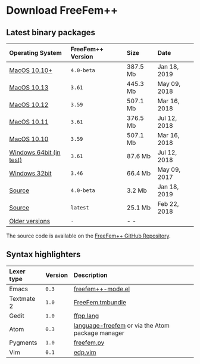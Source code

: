 # Download FreeFem++

## Latest binary packages

Operating System | FreeFem++ Version | Size | Date
:--------------- |:----------------- |:---- |:----
[MacOS 10.10+](http://www3.freefem.org/ff++/ftp/FreeFem++-4.0-MacOS_10.11.pkg) | `4.0-beta` | 387.5 Mb | Jan 18, 2019
[MacOS 10.13](https://github.com/FreeFem/FreeFem-sources/releases/download/3.61/FreeFem++-3.61-1-MacOS_10.13.pkg) | `3.61` | 445.3 Mb | May 09, 2018
[MacOS 10.12](http://www3.freefem.org/ff++/ftp/FreeFem++-3.59-MacOS_10.12.pkg) | `3.59` | 507.1 Mb | Mar 16, 2018
[MacOS 10.11](https://github.com/FreeFem/FreeFem-sources/releases/download/3.61/FreeFem++-3.61-1-MacOS_10.11.pkg) | `3.61` | 376.5 Mb | Jul 12, 2018
[MacOS 10.10](http://www3.freefem.org/ff++/ftp/FreeFem++-3.59-MacOS_10.10.pkg) | `3.59` | 507.1 Mb | Mar 16, 2018
[Windows 64bit (in test)](https://github.com/FreeFem/FreeFem-sources/releases/download/3.61/FreeFem++-3.61-1-win64.exe) | `3.61` | 87.6 Mb | Jul 12, 2018
[Windows 32bit](http://www3.freefem.org/ff++/ftp/FreeFem++-3.46-win32.exe) | `3.46` | 66.4 Mb | May 09, 2017
[Source](http://www3.freefem.org/ff++/ftp/freefem++-4.0-beta.tar.gz) | `4.0-beta` | 3.2 Mb | Jan 18, 2019
[Source](https://github.com/FreeFem/FreeFem-sources/releases/latest) | `latest` | 25.1 Mb | Feb 22, 2018
[Older versions](http://www3.freefem.org/ff++/ftp/) | `-` | - -

The source code is available on the [FreeFem++ GitHub Repository](https://github.com/FreeFem/FreeFem-sources).

## Syntax highlighters

Lexer type | Version| Description
:--------- | :---- | :------
Emacs | `0.3` | [freefem++-mode.el](https://github.com/FreeFem/freefem-parser-emacs)
Textmate 2 | `1.0` | [FreeFem.tmbundle](https://github.com/FreeFem/FreeFem-parser-textmate)
Gedit | `1.0` | [ffpp.lang](https://github.com/FreeFem/Freefem-parser-gedit)
Atom | `0.3` | [language-freefem](https://github.com/FreeFem/FreeFem-parser-atom) or via the Atom package manager
Pygments | `1.0` | [freefem.py](https://github.com/FreeFem/FreeFem-parser-pygments)
Vim | `0.1` | [edp.vim](https://github.com/FreeFem/FreeFem-parser-vim)
